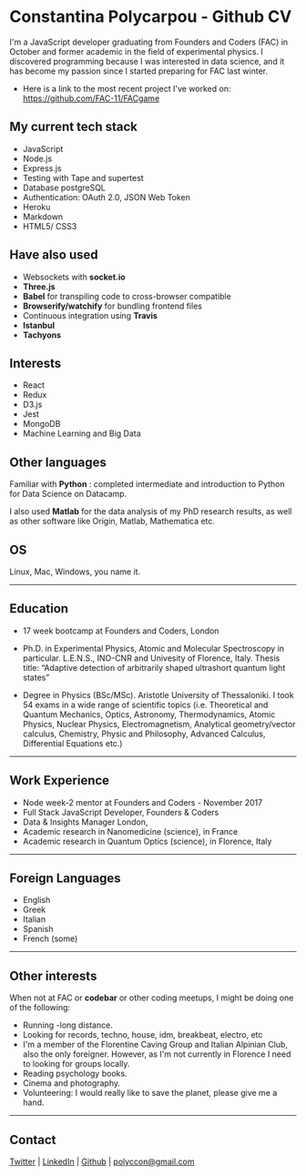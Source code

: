 # Constantina Polycarpou - Github CV

I'm a JavaScript developer graduating from Founders and Coders (FAC) in October and former academic in the field of experimental physics. I discovered programming because I was interested in data science, and it has become my passion since I started preparing for FAC last winter.

* Here is a link to the most recent project I've worked on: https://github.com/FAC-11/FACgame

## My current tech stack
* JavaScript
* Node.js
* Express.js
* Testing with Tape and supertest
* Database postgreSQL
* Authentication: OAuth 2.0, JSON Web Token
* Heroku
* Markdown
* HTML5/ CSS3


## Have also used
* Websockets with __socket.io__
* __Three.js__
* __Babel__ for transpiling code to cross-browser compatible
* __Browserify/watchify__ for bundling frontend files
* Continuous integration using __Travis__
* __Istanbul__
* __Tachyons__


## Interests 
* React
* Redux
* D3.js
* Jest
* MongoDB
* Machine Learning and Big Data


## Other languages

Familiar with __Python__ : completed intermediate and introduction to Python for Data Science on Datacamp. 

I also used __Matlab__ for the data analysis of my PhD research results, as well as other software like Origin, Matlab, Mathematica etc.


## OS
Linux, Mac, Windows, you name it.

***

## Education
* 17 week bootcamp at Founders and Coders, London

* Ph.D. in Experimental Physics, Atomic and Molecular Spectroscopy in particular. L.E.N.S., INO-CNR and Univesity of Florence, Italy.
Thesis title: “Adaptive detection of arbitrarily shaped ultrashort quantum light states”

* Degree in Physics (BSc/MSc). Aristotle University of Thessaloniki.
    I took 54 exams in a wide range of scientific topics (i.e. Theoretical and Quantum Mechanics, Optics, Astronomy,
Thermodynamics, Atomic Physics, Nuclear Physics, Electromagnetism, Analytical geometry/vector calculus, Chemistry, Physic and Philosophy, Advanced Calculus, Differential Equations etc.)

***

## Work Experience
* Node week-2 mentor at Founders and Coders - November 2017
* Full Stack JavaScript Developer, Founders & Coders 
* Data & Insights Manager London, 
* Academic research in Nanomedicine (science), in France 
* Academic research in Quantum Optics (science), in Florence, Italy 

***

## Foreign Languages
* English
* Greek
* Italian 
* Spanish
* French (some)

***

## Other interests

When not at FAC or __codebar__ or other coding meetups, I might be doing one of the following:

* Running -long distance.
* Looking for records, techno, house, idm, breakbeat, electro, etc
* I'm a member of the Florentine Caving Group and Italian Alpinian Club, also the only foreigner. However, as I'm not currently in Florence I need to looking for groups locally.
* Reading psychology books.
* Cinema and photography.
* Volunteering: I would really like to save the planet, please give me a hand.

*** 

## Contact 
[Twitter](https://twitter.com/polyccon) | [LinkedIn](https://www.linkedin.com/in/polycco) | [Github](https://github.com/polyccon) | polyccon@gmail.com
